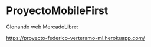# ProyectoMobileFirst
Clonando web MercadoLibre:

https://proyecto-federico-verteramo-ml.herokuapp.com/
